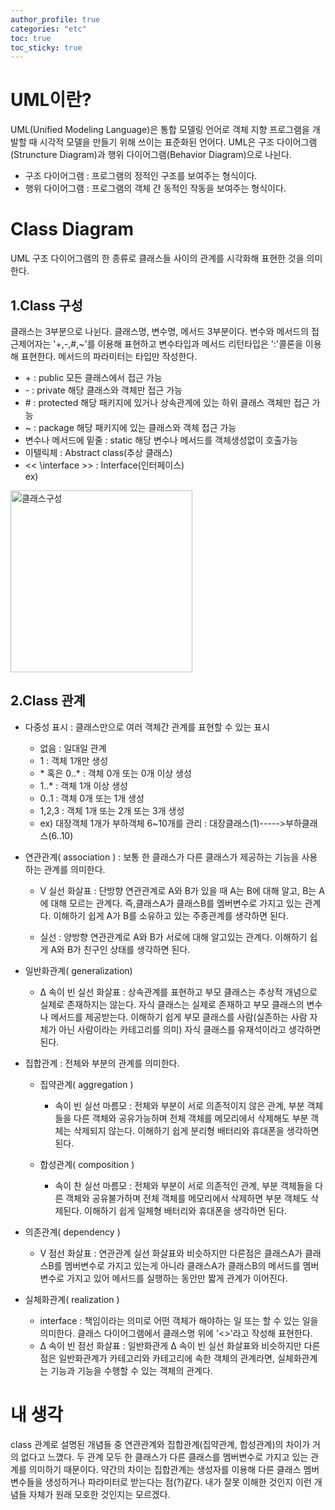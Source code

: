 ```yaml
---
author_profile: true
categories: "etc"
toc: true
toc_sticky: true
---
```


# UML이란?
UML(Unified Modeling Language)은 통합 모델링 언어로 객체 지향 프로그램을 개발할 때 시각적 모델을 만들기 위해 쓰이는 표준화된 언어다. UML은 구조 다이어그램(Struncture Diagram)과 행위 다이어그램(Behavior Diagram)으로 나뉜다. 
- 구조 다이어그램 : 프로그램의 정적인 구조를 보여주는 형식이다. 
- 행위 다이어그램 : 프로그램의 객체 간 동적인 작동을 보여주는 형식이다.

# Class Diagram
UML 구조 다이어그램의 한 종류로 클래스들 사이의 관계를 시각화해 표현한 것을 의미한다.

## 1.Class 구성
클래스는 3부분으로 나뉜다. 클래스명, 변수명, 메서드 3부분이다. 변수와 메서드의 접근제어자는 '+,-,#,~'를 이용해 표현하고 변수타입과 메서드 리턴타입은 ':'콜론을 이용해 표현한다. 메서드의 파라미터는 타입만 작성한다.
- \+ : public 모든 클래스에서 접근 가능
- \- : private 해당 클래스와 객체만 접근 가능
- \# : protected 해당 패키지에 있거나 상속관계에 있는 하위 클래스 객체만 접근 가능
- ~ :  package 해당 패키지에 있는 클래스와 객체 접근 가능        
- 변수나 메서드에 밑줄 : static 해당 변수나 메서드를 객체생성없이 호출가능
- 이텔릭체 : Abstract class(추상 클래스)
- << \interface >> : Interface(인터페이스)        
ex)          
<img width="291" alt="클래스구성" src="https://user-images.githubusercontent.com/96512568/173172819-ee62326c-b26c-46ad-a4f9-af6512f009f8.png">


## 2.Class 관계
- 다중성 표시 : 클래스만으로 여러 객체간 관계를 표현할 수 있는 표시
    - 없음 : 일대일 관계
    - 1 : 객체 1개만 생성
    - \* 혹은 0..\* : 객체 0개 또는 0개 이상 생성
    - 1..\* : 객체 1개 이상 생성
    - 0..1 : 객체 0개 또는 1개 생성
    - 1,2,3 : 객체 1개 또는 2개 또는 3개 생성
    - ex) 대장객체 1개가 부하객체 6~10개를 관리 : 대장클래스(1)----->부하클래스(6..10)

- 연관관계( association ) : 보통 한 클래스가 다른 클래스가 제공하는 기능을 사용하는 관계를 의미한다.
    - V 실선 화살표 : 단방향 연관관계로 A와 B가 있을 때 A는 B에 대해 알고, B는 A에 대해 모르는 관계다. 즉,클래스A가 클래스B를 멤버변수로 가지고 있는 관계다. 이해하기 쉽게 A가 B를 소유하고 있는 주종관계를 생각하면 된다.      

    - 실선 : 양방향 연관관계로 A와 B가 서로에 대해 알고있는 관계다. 이해하기 쉽게 A와 B가 친구인 상태를 생각하면 된다.

- 일반화관계( generalization)
    - Δ 속이 빈 실선 화살표 : 상속관계를 표현하고 부모 클래스는 추상적 개념으로 실제로 존재하지는 않는다. 자식 클래스는 실제로 존재하고 부모 클래스의 변수나 메서드를 제공받는다. 이해하기 쉽게 부모 클래스를 사람(실존하는 사람 자체가 아닌 사람이라는 카테고리를 의미) 자식 클래스를 유재석이라고 생각하면 된다.

- 집합관계 : 전체와 부분의 관계를 의미한다.
    - 집약관계( aggregation )
        - 속이 빈 실선 마름모 : 전체와 부분이 서로 의존적이지 않은 관계, 부분 객체들을 다른 객체와 공유가능하며 전체 객체를 메모리에서 삭제해도 부분 객체는 삭제되지 않는다. 이해하기 쉽게 분리형 배터리와 휴대폰을 생각하면 된다.

    - 합성관계( composition )
        - 속이 찬 실선 마름모 : 전체와 부분이 서로 의존적인 관계, 부분 객체들을 다른 객체와 공유불가하며 전체 객체를 메모리에서 삭제하면 부분 객체도 삭제된다. 이해하기 쉽게 일체형 배터리와 휴대폰을 생각하면 된다.

- 의존관계( dependency )
    - V 점선 화살표 : 연관관계 실선 화살표와 비슷하지만 다른점은 클래스A가 클래스B를 멤버변수로 가지고 있는게 아니라 클래스A가 클래스B의 메서드를 멤버변수로 가지고 있어 메서드를 실행하는 동안만 짧게 관계가 이어진다.

- 실체화관계( realization )
    - interface : 책임이라는 의미로 어떤 객체가 해야하는 일 또는 할 수 있는 일을 의미한다. 클래스 다이어그램에서 클래스명 위에 '<<interface>>'라고 작성해 표현한다.
    - Δ 속이 빈 점선 화살표 : 일반화관게 Δ 속이 빈 실선 화살표와 비슷하지만 다른점은 일반화관계가 카테고리와 카테고리에 속한 객체의 관계라면, 실체화관계는 기능과 기능을 수행할 수 있는 객체의 관계다.


# 내 생각
class 관계로 설명된 개념들 중 연관관계와 집합관계(집약관계, 합성관계)의 차이가 거의 없다고 느꼈다. 두 관계 모두 한 클래스가 다른 클래스를 멤버변수로 가지고 있는 관계를 의미하기 때문이다. 약간의 차이는 집합관계는 생성자를 이용해 다른 클래스 멤버변수들을 생성하거나 파라미터로 받는다는 점(?)같다. 내가 잘못 이해한 것인지 이런 개념들 자체가 원래 모호한 것인지는 모르겠다.